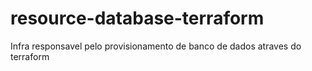 # resource-database-terraform
Infra responsavel pelo provisionamento de banco de dados atraves do terraform
